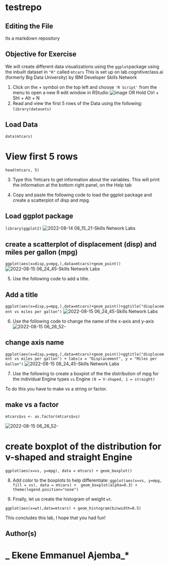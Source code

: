 # testrepo

## Editing the File
Its a markdown repository

## Objective for Exercise
We will create different data visualizations using the `ggplot`package using the inbuilt dataset in `"R"` called `mtcars`
This is set up on lab.cognitiveclass.ai (formerly Big Data University) by IBM Developer Skills Network

1.	Click on the + symbol on the top left and choose `'R Script'` from the menu to open a new R edit window in RStudio
![image](https://user-images.githubusercontent.com/74695986/184834898-0788287d-28c1-48a5-8611-e86f954bb545.png)
OR 
Hold Ctrl + Sht + Alt + N 
2.	Read and view the first 5 rows of the Data using the following:
```library(datasets)```

## Load Data
```data(mtcars)```

# View first 5 rows
```head(mtcars, 5)```

3.	Type this ?mtcars to get information about the variables. This will print the information at the bottom right panel, on the Help tab

4.	Copy and paste the following code to load the ggplot package and create a scatterplot of disp and mpg.
## Load ggplot package
```library(ggplot2)```
![2022-08-14 08_15_21-Skills Network Labs](https://user-images.githubusercontent.com/74695986/184840927-0813e235-8180-4200-a3a9-3c8d8e3db2c2.png)

## create a scatterplot of displacement (disp) and miles per gallon (mpg)
```ggplot(aes(x=disp,y=mpg,),data=mtcars)+geom_point()```
![2022-08-15 06_24_45-Skills Network Labs](https://user-images.githubusercontent.com/74695986/184841638-95ec4700-9aa8-4852-bf9c-31456e6b7f9a.png)

5.	Use the following code to add a title.

## Add a title
``ggplot(aes(x=disp,y=mpg,),data=mtcars)+geom_point()+ggtitle("displacement vs miles per gallon")``
![2022-08-15 06_24_45-Skills Network Labs](https://user-images.githubusercontent.com/74695986/184842930-72c5c32c-4a13-4d9d-ad7e-9fae8b2ea676.png)

6.	Use the following code to change the name of the x-axis and y-axis
![2022-08-15 06_26_52-](https://user-images.githubusercontent.com/74695986/184842975-2960dc4b-3d63-4ce6-a225-016df61826d2.png)

## change axis name
``ggplot(aes(x=disp,y=mpg,),data=mtcars)+geom_point()+ggtitle("displacement vs miles per gallon") + labs(x = "Displacement", y = "Miles per Gallon")``
![2022-08-15 06_24_45-Skills Network Labs](https://user-images.githubusercontent.com/74695986/185055978-d0c0f5bc-a091-4015-b8af-9a40d9fbb2c0.png)

7.	Use the following to create a boxplot of the the distribution of mpg for the individual Engine types `vs` Engine `(0 = V-shaped, 1 = straight)`

To do this you have to make vs a string or factor.

## make vs a factor
``mtcars$vs <- as.factor(mtcars$vs)``

![2022-08-15 06_26_52-](https://user-images.githubusercontent.com/74695986/184842238-bb9db197-920e-4afc-b51b-d660be941e4c.png)

# create boxplot of the distribution for v-shaped and straight Engine
``ggplot(aes(x=vs, y=mpg), data = mtcars) + geom_boxplot()``

8.	Add color to the boxplots to help differentiate:
``ggplot(aes(x=vs, y=mpg, fill = vs), data = mtcars) + 
  geom_boxplot(alpha=0.3) +
  theme(legend.position="none")``

9.	Finally, let us create the histogram of weight `wt`.

```ggplot(aes(x=wt),data=mtcars) + geom_histogram(binwidth=0.5)```

This concludes this lab, I hope that you had fun!

## Author(s)
# _ Ekene Emmanuel Ajemba_*
